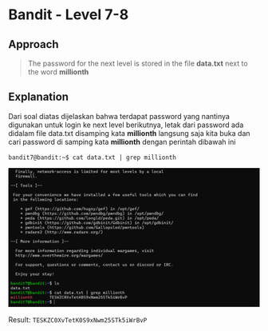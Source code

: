 # Bandit - Level 7-8

## Approach

> The password for the next level is stored in the file **data.txt** next to the word **millionth**

## Explanation

Dari soal diatas dijelaskan bahwa terdapat password yang nantinya digunakan untuk login ke next level berikutnya, letak dari password ada didalam file data.txt disamping kata **millionth** langsung saja kita buka dan cari password di samping kata **millionth** dengan perintah dibawah ini
```
bandit7@bandit:~$ cat data.txt | grep millionth
```

![!image](./docs/image.png)

Result: `TESKZC0XvTetK0S9xNwm25STk5iWrBvP`
